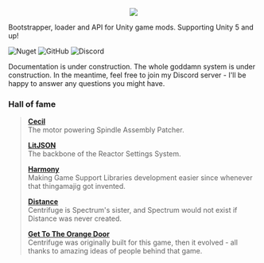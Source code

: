 <p align="center"><img src="https://github.com/Ciastex/Centrifuge/blob/master/Centrifuge.Shared/Graphics/cnfg_logo.png"></img></p>

Bootstrapper, loader and API for Unity game mods. Supporting Unity 5 and up!

![Nuget](https://img.shields.io/nuget/v/Centrifuge.Mod.SDK?style=for-the-badge) ![GitHub](https://img.shields.io/github/license/Ciastex/Centrifuge?style=for-the-badge) ![Discord](https://img.shields.io/discord/610890844878405641?color=%23007ACC&label=Discord&style=for-the-badge)

Documentation is under construction. The whole goddamn system is under construction. In the meantime, feel free to join my Discord server - I'll be happy to answer any questions you might have.


### Hall of fame
> [**Cecil**](https://github.com/jbevain/cecil)  
The motor powering Spindle Assembly Patcher.  
>
> [**LitJSON**](https://github.com/LitJSON/litjson)  
The backbone of the Reactor Settings System.  
>
> [**Harmony**](https://github.com/pardeike/Harmony)  
Making Game Support Libraries development easier since whenever that thingamajig got invented.  
>  
> [**Distance**](https://store.steampowered.com/app/233610/Distance)  
Centrifuge is Spectrum's sister, and Spectrum would not exist if Distance was never created.  
>  
> [**Get To The Orange Door**](https://store.steampowered.com/app/541200/Get_To_The_Orange_Door)  
Centrifuge was originally built for this game, then it evolved - all thanks to amazing ideas of people behind that game.

